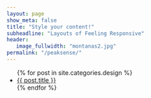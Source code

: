 ```yaml
---
layout: page
show_meta: false
title: "Style your content!"
subheadline: "Layouts of Feeling Responsive"
header:
   image_fullwidth: "montanas2.jpg"
permalink: "/peaksense/"
---
```

<ul>
    {% for post in site.categories.design %}
    <li><a href="{{ site.url }}{{ site.baseurl }}{{ post.url }}">{{ post.title }}</a></li>
    {% endfor %}
</ul>